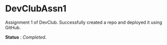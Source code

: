 # DevClubAssn1
Assignment 1 of DevClub. Successfully created a repo and deployed it using GitHub.

**Status** : *Completed*.
